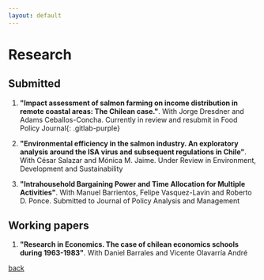 ```yaml
---
layout: default
---
```


# Research

## Submitted
1.  **"Impact assessment of salmon farming on income distribution in remote coastal areas: The Chilean case."**. With Jorge Dresdner and Adams Ceballos-Concha. Currently in review and resubmit in Food Policy Journal{: .gitlab-purple}

2. **"Environmental efficiency in the salmon industry. An exploratory analysis around the ISA virus and subsequent regulations in Chile"**. With  César Salazar and Mónica M. Jaime. Under Review in Environment, Development and Sustainability

3.  **"Intrahousehold Bargaining Power and Time Allocation for Multiple Activities"**. With Manuel Barrientos, Felipe Vasquez-Lavin and Roberto D. Ponce. Submitted to Journal of Policy Analysis and Management

## Working papers  

1. **"Research in Economics. The case of chilean economics schools during 1963-1983"**. With Daniel Barrales and Vicente Olavarría André 


[back](./)
